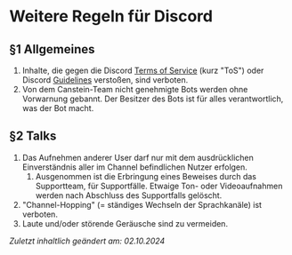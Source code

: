 # Weitere Regeln für Discord

## §1 Allgemeines
1. Inhalte, die gegen die Discord [Terms of Service](https://discord.com/terms) (kurz "ToS") oder Discord [Guidelines](https://discord.com/guidelines) verstoßen, sind verboten.
2. Von dem Canstein-Team nicht genehmigte Bots werden ohne Vorwarnung gebannt. Der Besitzer des Bots ist für alles verantwortlich, was der Bot macht.

## §2 Talks
1. Das Aufnehmen anderer User darf nur mit dem ausdrücklichen Einverständnis aller im Channel befindlichen Nutzer erfolgen.
   1. Ausgenommen ist die Erbringung eines Beweises durch das Supportteam, für Supportfälle. Etwaige Ton- oder Videoaufnahmen werden nach Abschluss des Supportfalls gelöscht.
2. "Channel-Hopping" (= ständiges Wechseln der Sprachkanäle) ist verboten.
3. Laute und/oder störende Geräusche sind zu vermeiden.

_Zuletzt inhaltlich geändert am: 02.10.2024_